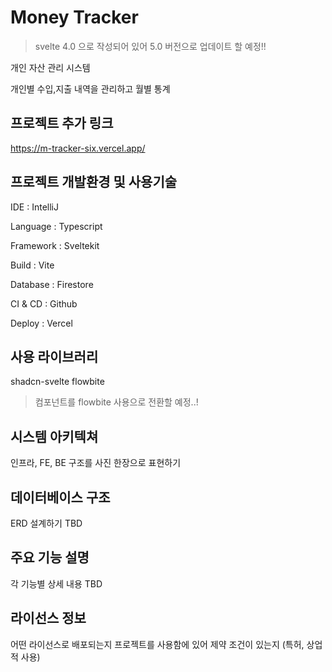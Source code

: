 # Money Tracker

> svelte 4.0 으로 작성되어 있어 5.0 버전으로 업데이트 할 예정!!

개인 자산 관리 시스템

개인별 수입,지출 내역을 관리하고 월별 통계

## 프로젝트 추가 링크

https://m-tracker-six.vercel.app/

## 프로젝트 개발환경 및 사용기술

IDE : IntelliJ

Language : Typescript

Framework : Sveltekit

Build : Vite

Database : Firestore

CI & CD : Github

Deploy : Vercel

## 사용 라이브러리

shadcn-svelte
flowbite

> 컴포넌트를 flowbite 사용으로 전환할 예정..!

## 시스템 아키텍쳐

인프라, FE, BE 구조를 사진 한장으로 표현하기

## 데이터베이스 구조

ERD 설계하기 TBD

## 주요 기능 설명

각 기능별 상세 내용 TBD

## 라이선스 정보

어떤 라이선스로 배포되는지
프로젝트를 사용함에 있어 제약 조건이 있는지 (특허, 상업적 사용)
